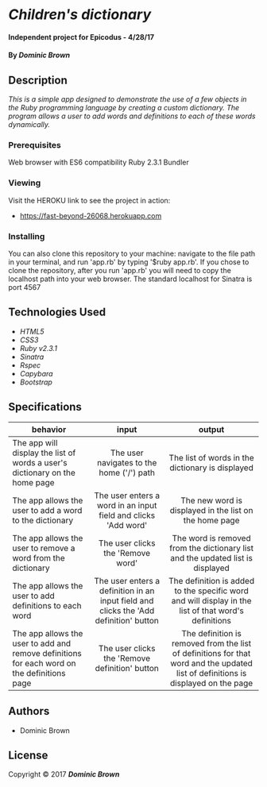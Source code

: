 # _Children's dictionary_

#### Independent project for Epicodus - 4/28/17

#### By _**Dominic Brown**_

## Description

_This is a simple app designed to demonstrate the use of a few objects in the Ruby programming language by creating a custom dictionary.  The program allows a user to add words and definitions to each of these words dynamically._

### Prerequisites

Web browser with ES6 compatibility
Ruby 2.3.1
Bundler

### Viewing

Visit the HEROKU link to see the project in action:
* https://fast-beyond-26068.herokuapp.com

### Installing

You can also clone this repository to your machine: navigate to the file path in your terminal, and run 'app.rb' by typing '$ruby app.rb'. If you chose to clone the repository, after you run 'app.rb' you will need to copy the localhost path into your web browser. The standard localhost for Sinatra is port 4567

## Technologies Used

* _HTML5_
* _CSS3_
* _Ruby v2.3.1_
* _Sinatra_
* _Rspec_
* _Capybara_
* _Bootstrap_

## Specifications

| behavior |  input   |  output  |
|----------|:--------:|:--------:|
| The app will display the list of words a user's dictionary on the home page | The user navigates to the home ('/') path | The list of words in the dictionary is displayed |
| The app allows the user to add a word to the dictionary | The user enters a word in an input field and clicks 'Add word' | The new word is displayed in the list on the home page |
| The app allows the user to remove a word from the dictionary | The user clicks the 'Remove word' | The word is removed from the dictionary list and the updated list is displayed |
| The app allows the user to add definitions to each word | The user enters a definition in an input field and clicks the 'Add definition' button | The definition is added to the specific word and will display in the list of that word's definitions |
|The app allows the user to add and remove definitions for each word on the definitions page | The user clicks the 'Remove definition' button | The definition is removed from the list of definitions for that word and the updated list of definitions is displayed on the page |

## Authors

* Dominic Brown

## License

Copyright © 2017 **_Dominic Brown_**
